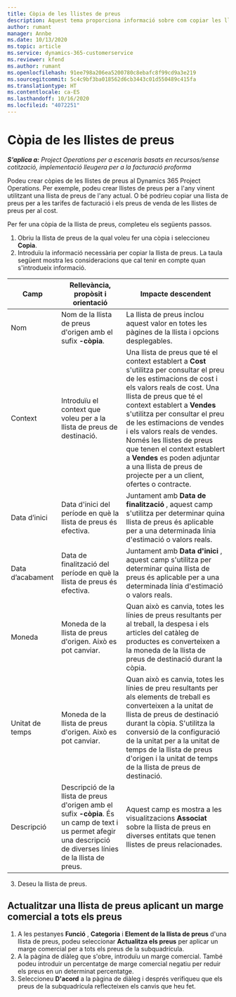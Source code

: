 ```yaml
---
title: Còpia de les llistes de preus
description: Aquest tema proporciona informació sobre com copiar les llistes de preus al Project Operations.
author: rumant
manager: Annbe
ms.date: 10/13/2020
ms.topic: article
ms.service: dynamics-365-customerservice
ms.reviewer: kfend
ms.author: rumant
ms.openlocfilehash: 91ee798a206ea5200780c8ebafc8f99cd9a3e219
ms.sourcegitcommit: 5c4c9bf3ba018562d6cb3443c01d550489c415fa
ms.translationtype: HT
ms.contentlocale: ca-ES
ms.lasthandoff: 10/16/2020
ms.locfileid: "4072251"
---
```

# <a name="copy-price-lists"></a>Còpia de les llistes de preus

_**S'aplica a:** Project Operations per a escenaris basats en recursos/sense cotització, implementació lleugera per a la facturació proforma_

Podeu crear còpies de les llistes de preus al Dynamics 365 Project Operations. Per exemple, podeu crear llistes de preus per a l'any vinent utilitzant una llista de preus de l'any actual.  O bé podríeu copiar una llista de preus per a les tarifes de facturació i els preus de venda de les llistes de preus per al cost. 

Per fer una còpia de la llista de preus, completeu els següents passos.

1. Obriu la llista de preus de la qual voleu fer una còpia i seleccioneu **Copia**.
2. Introduïu la informació necessària per copiar la llista de preus. La taula següent mostra les consideracions que cal tenir en compte quan s'introdueix informació.

| Camp | Rellevància, propòsit i orientació | Impacte descendent |
| --- | --- | --- |
| Nom | Nom de la llista de preus d'origen amb el sufix **-còpia**. | La llista de preus inclou aquest valor en totes les pàgines de la llista i opcions desplegables. |
| Context | Introduïu el context que voleu per a la llista de preus de destinació. | Una llista de preus que té el context establert a **Cost** s'utilitza per consultar el preu de les estimacions de cost i els valors reals de cost. Una llista de preus que té el context establert a **Vendes** s'utilitza per consultar el preu de les estimacions de vendes i els valors reals de vendes. Només les llistes de preus que tenen el context establert a **Vendes** es poden adjuntar a una llista de preus de projecte per a un client, ofertes o contracte. |
| Data d’inici | Data d'inici del període en què la llista de preus és efectiva. | Juntament amb **Data de finalització** , aquest camp s'utilitza per determinar quina llista de preus és aplicable per a una determinada línia d'estimació o valors reals. |
| Data d’acabament | Data de finalització del període en què la llista de preus és efectiva. | Juntament amb **Data d'inici** , aquest camp s'utilitza per determinar quina llista de preus és aplicable per a una determinada línia d'estimació o valors reals. |
| Moneda | Moneda de la llista de preus d'origen. Això es pot canviar. | Quan això es canvia, totes les línies de preus resultants per al treball, la despesa i els articles del catàleg de productes es converteixen a la moneda de la llista de preus de destinació durant la còpia. |
| Unitat de temps | Moneda de la llista de preus d'origen. Això es pot canviar. | Quan això es canvia, totes les línies de preu resultants per als elements de treball es converteixen a la unitat de llista de preus de destinació durant la còpia. S'utilitza la conversió de la configuració de la unitat per a la unitat de temps de la llista de preus d'origen i la unitat de temps de la llista de preus de destinació. |
| Descripció | Descripció de la llista de preus d'origen amb el sufix **-còpia**. És un camp de text i us permet afegir una descripció de diverses línies de la llista de preus. | Aquest camp es mostra a les visualitzacions **Associat** sobre la llista de preus en diverses entitats que tenen llistes de preus relacionades. |

3. Deseu la llista de preus. 

## <a name="update-a-price-list-by-applying-a-mark-up-to-all-the-prices"></a>Actualitzar una llista de preus aplicant un marge comercial a tots els preus

1. A les pestanyes **Funció** , **Categoria** i **Element de la llista de preus** d'una llista de preus, podeu seleccionar **Actualitza els preus** per aplicar un marge comercial per a tots els preus de la subquadrícula. 
2. A la pàgina de diàleg que s'obre, introduïu un marge comercial. També podeu introduir un percentatge de marge comercial negatiu per reduir els preus en un determinat percentatge. 
3. Seleccioneu **D'acord** a la pàgina de diàleg i després verifiqueu que els preus de la subquadrícula reflecteixen els canvis que heu fet.
